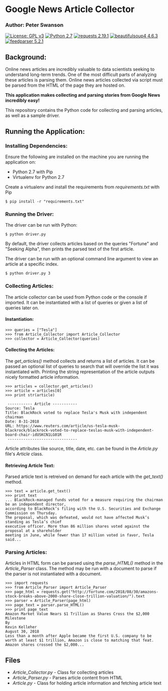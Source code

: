# Google News Article Collector
### Author: Peter Swanson
[![License: GPL v3](https://img.shields.io/badge/License-GPL%20v3-blue.svg)](https://www.gnu.org/licenses/gpl-3.0)
[![Python 2.7](https://img.shields.io/badge/Python-2.7-brightgreen.svg)](https://www.python.org/downloads/release/python-2714/)
[![requests 2.19.1](https://img.shields.io/badge/requests-2.19.1-brightgreen.svg)](https://pypi.org/project/requests/)
[![beautifulsoup4 4.6.3](https://img.shields.io/badge/beautifulsoup4-4.6.3-brightgreen.svg)](https://pypi.org/project/beautifulsoup4/)
[![feedparser 5.2.1](https://img.shields.io/badge/feedparser-5.2.1-brightgreen.svg)](https://pypi.org/project/feedparser/)

## Background:
Online news articles are incredibly valuable to data scientists seeking to understand long-term trends.
One of the most difficult parts of analyzing these articles is parsing them. 
Online news articles collected via script must be parsed from the HTML of the page they are hosted on. 

<b>This application makes collecting and parsing stories from Google News incredibly easy!</b>

This repository contains the Python code for collecting and parsing articles, as well as a sample driver.

## Running the Application:
### Installing Dependencies:
Ensure the following are installed on the machine you are running the application on:
- Python 2.7 with Pip
- Virtualenv for Python 2.7

Create a virtualenv and install the requirements from <i>requirements.txt</i> with Pip
```
$ pip install -r "requirements.txt"
``` 

### Running the Driver:
The driver can be run with Python:
```
$ python driver.py
```

By default, the driver collects articles based on the queries "Fortune" and "Seeking Alpha", then
prints the parsed text of the first article.

The driver can be run with an optional command line argument to view an article at a specific index.
```
$ python driver.py 3
```

### Collecting Articles:
The article collector can be used from Python code or the console if imported.
It can be instantiated with a list of queries or given a list of queries later on.

#### Instantiation:
```
>>> queries = ["Tesla"]
>>> from Article_Collector import Article_Collector
>>> collector = Article_Collector(queries)
```

#### Collecting the Articles:
The <i>get_articles()</i> method collects and returns a list of articles. 
It can be passed an optional list of queries to search that will override the list it was instantiated with.
Printing the string representation of the article outputs nicely formatted article information.
```
>>> articles = collector.get_articles()
>>> article = articles[0]
>>> print str(article)

 ----------- Article -----------
Source: Tesla
Title: BlackRock voted to replace Tesla's Musk with independent chairman
Date: 8-31-2018
URL: https://www.reuters.com/article/us-tesla-musk-blackrock/blackrock-voted-to-replace-teslas-musk-with-independent-board-chair-idUSKCN1LG01R
 -------------------------------
```

Article attributes like source, title, date, etc. can be found in the <i>Article.py</i> file's
<i>Article</i> class.

#### Retrieving Article Text:
Parsed article text is retreived on demand for each article with the <i>get_text()</i> method.
```
>>> text = article.get_text()
>>> print text 
... BlackRock-managed funds voted for a measure requiring the chairman be an independent director,
according to BlackRock’s filing with the U.S. Securities and Exchange Commission on Thursday. 
The proposal, which was defeated, would not have affected Musk’s standing as Tesla’s chief 
executive officer. More than 86 million shares voted against the proposal at a shareholder 
meeting in June, while fewer than 17 million voted in favor, Tesla said...
```

### Parsing Articles:
Articles in HTML form can be parsed using the <i>parse_HTML()</i> method in the <i>Article_Parser</i> class. 
The method may be run with a document to parse if the parser is not instantiated with a document.

```
>>> import requests
>>> from Article_Parser import Article_Parser
>>> page_html = requests.get("http://fortune.com/2018/08/30/amazons-stock-breaks-above-2000-share-close-trillion-valuation/").text
>>> parser = Article_Parser(page_html)
>>> page_text = parser.parse_HTML()
>>> print page_text
Amazon Market Value Nears $1 Trillion as Shares Cross the $2,000 Milestone
By
Kevin Kelleher
August 30, 2018
Less than a month after Apple became the first U.S. company to be worth at least $1 trillion, Amazon is close to matching that feat.
Amazon shares crossed the $2,000...
```

## Files
- <i>Article_Collector.py</i> - Class for collecting articles
- <i>Article_Parser.py</i> - Parses article content from HTML
- <i>Article.py</i> - Class for holding article information and fetching article text
    
